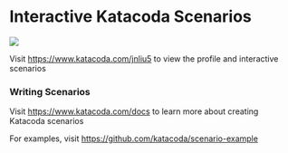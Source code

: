 # Interactive Katacoda Scenarios

[![](http://shields.katacoda.com/katacoda/jnliu5/count.svg)](https://www.katacoda.com/jnliu5 "Get your profile on Katacoda.com")

Visit https://www.katacoda.com/jnliu5 to view the profile and interactive scenarios

### Writing Scenarios
Visit https://www.katacoda.com/docs to learn more about creating Katacoda scenarios

For examples, visit https://github.com/katacoda/scenario-example
